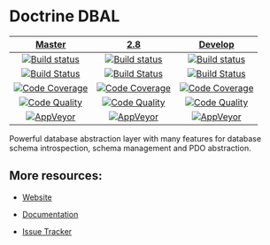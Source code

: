 # Doctrine DBAL

| [Master][Master] | [2.8][2.8] | [Develop][develop] |
|:----------------:|:----------:|:------------------:|
| [![Build status][Master image]][Master] | [![Build status][2.8 image]][2.8] | [![Build status][develop image]][develop] |
| [![Build Status][ContinuousPHP image]][ContinuousPHP] | [![Build Status][ContinuousPHP 2.8 image]][ContinuousPHP] | [![Build Status][ContinuousPHP develop image]][ContinuousPHP] |
| [![Code Coverage][Coverage image]][Scrutinizer Master] | [![Code Coverage][Coverage 2.8 image]][Scrutinizer 2.8] | [![Code Coverage][Coverage develop image]][Scrutinizer develop] |
| [![Code Quality][Quality image]][Scrutinizer Master] | [![Code Quality][Quality 2.8 image]][Scrutinizer 2.8] | [![Code Quality][Quality develop image]][Scrutinizer develop] |
| [![AppVeyor][AppVeyor master image]][AppVeyor master] | [![AppVeyor][AppVeyor 2.8 image]][AppVeyor 2.8] | [![AppVeyor][AppVeyor develop image]][AppVeyor develop] |

Powerful database abstraction layer with many features for database schema introspection, schema management and PDO abstraction.

## More resources:

* [Website](http://www.doctrine-project.org/projects/dbal.html)
* [Documentation](http://docs.doctrine-project.org/projects/doctrine-dbal/en/latest/)
* [Issue Tracker](https://github.com/doctrine/dbal/issues)


  [Master image]: https://img.shields.io/travis/doctrine/dbal/master.svg?style=flat-square
  [Coverage image]: https://img.shields.io/scrutinizer/coverage/g/doctrine/dbal/master.svg?style=flat-square
  [Quality image]: https://img.shields.io/scrutinizer/g/doctrine/dbal/master.svg?style=flat-square
  [ContinuousPHP image]: https://img.shields.io/continuousphp/git-hub/doctrine/dbal/master.svg?style=flat-square
  [Master]: https://travis-ci.org/doctrine/dbal
  [Scrutinizer Master]: https://scrutinizer-ci.com/g/doctrine/dbal/
  [AppVeyor master]: https://ci.appveyor.com/project/doctrine/dbal/branch/master
  [AppVeyor master image]: https://ci.appveyor.com/api/projects/status/i88kitq8qpbm0vie/branch/master?svg=true
  [ContinuousPHP]: https://continuousphp.com/git-hub/doctrine/dbal
  [2.8 image]: https://img.shields.io/travis/doctrine/dbal/2.8.svg?style=flat-square
  [Coverage 2.8 image]: https://img.shields.io/scrutinizer/coverage/g/doctrine/dbal/2.8.svg?style=flat-square
  [Quality 2.8 image]: https://img.shields.io/scrutinizer/g/doctrine/dbal/2.8.svg?style=flat-square
  [ContinuousPHP 2.8 image]: https://img.shields.io/continuousphp/git-hub/doctrine/dbal/2.8.svg?style=flat-square
  [2.8]: https://github.com/doctrine/dbal/tree/2.8
  [Scrutinizer 2.8]: https://scrutinizer-ci.com/g/doctrine/dbal/?branch=2.8
  [AppVeyor 2.8]: https://ci.appveyor.com/project/doctrine/dbal/branch/2.8
  [AppVeyor 2.8 image]: https://ci.appveyor.com/api/projects/status/i88kitq8qpbm0vie/branch/2.8?svg=true
  [develop]: https://github.com/doctrine/dbal/tree/develop
  [develop image]: https://img.shields.io/travis/doctrine/dbal/develop.svg?style=flat-square
  [Coverage develop image]: https://img.shields.io/scrutinizer/coverage/g/doctrine/dbal/develop.svg?style=flat-square
  [Quality develop image]: https://img.shields.io/scrutinizer/g/doctrine/dbal/develop.svg?style=flat-square
  [ContinuousPHP develop image]: https://img.shields.io/continuousphp/git-hub/doctrine/dbal/develop.svg?style=flat-square
  [develop]: https://github.com/doctrine/dbal/tree/develop
  [Scrutinizer develop]: https://scrutinizer-ci.com/g/doctrine/dbal/?branch=develop
  [AppVeyor develop]: https://ci.appveyor.com/project/doctrine/dbal/branch/develop
  [AppVeyor develop image]: https://ci.appveyor.com/api/projects/status/i88kitq8qpbm0vie/branch/develop?svg=true
